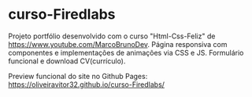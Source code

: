 # curso-Firedlabs
Projeto portfólio desenvolvido com o curso "Html-Css-Feliz" de https://www.youtube.com/MarcoBrunoDev.
Página responsiva com componentes e implementações de animações via CSS e JS.
Formulário funcional e download CV(currículo).

Preview funcional do site no Github Pages: https://oliveiravitor32.github.io/curso-Firedlabs/
